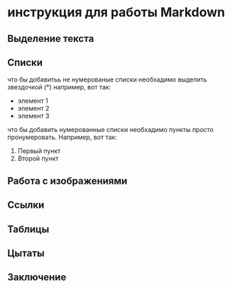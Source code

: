 # инструкция для работы Markdown

## Выделение текста

## Списки

что бы добавитьь не нумерованые списки необхадимо выделить звездочкой (*) например, вот так:
* элемент 1
* элемент 2
* элемент 3

что бы добавить нумерованные списки необхадимо пункты просто пронумеровать. Например, вот так:
1. Первый пункт
2. Второй пункт
## Работа с изображениями

## Ссылки

## Таблицы

## Цытаты

## Заключение
